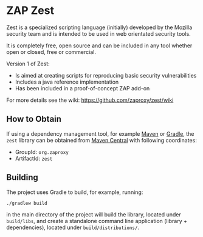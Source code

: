 ZAP Zest
============

Zest is a specialized scripting language (initially) developed by the Mozilla security team and is intended to be used in 
web orientated security tools.

It is completely free, open source and can be included in any tool whether open or closed, free or commercial.

Version 1 of Zest:
* Is aimed at creating scripts for reproducing basic security vulnerabilities
* Includes a java reference implementation
* Has been included in a proof-of-concept ZAP add-on

For more details see the wiki: https://github.com/zaproxy/zest/wiki

## How to Obtain

If using a dependency management tool, for example [Maven](https://maven.apache.org/) or [Gradle](https://gradle.org/), the
`zest` library can be obtained from [Maven Central](https://search.maven.org/) with following coordinates:

 * GroupId: `org.zaproxy`
 * ArtifactId: `zest`

## Building

The project uses Gradle to build, for example, running:

    ./gradlew build

in the main directory of the project will build the library, located under `build/libs`, and create a standalone command line
application (library + dependencies), located under `build/distributions/`.